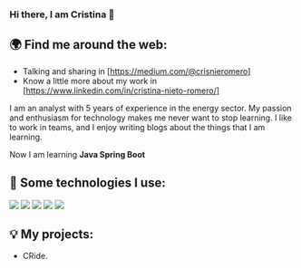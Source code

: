 ### Hi there, I am Cristina 👋

## :earth_africa: Find me around the web:
- Talking and sharing in [https://medium.com/@crisnieromero]
- Know a little more about my work in [https://www.linkedin.com/in/cristina-nieto-romero/]

I am an analyst with 5 years of experience in the energy sector. My passion and enthusiasm for technology makes me never want to stop learning.
I like to work in teams, and I enjoy writing blogs about the things that I am learning.

Now I am learning **Java Spring Boot**

## :key: Some technologies I use:

<img src="{img.shields.io/badge/Oracle-F80000?style=for-the-badge&logo=Oracle&logoColor=white}" />
<img src="{img.shields.io/badge/MySQL-005C84?style=for-the-badge&logo=mysql&logoColor=white}" />
<img src="{img.shields.io/badge/Django-092E20?style=for-the-badge&logo=django&logoColor=green}" />
<img src="{img.shields.io/badge/Docker-2CA5E0?style=for-the-badge&logo=docker&logoColor=white}" />
<img src="{img.shields.io/badge/Spring_Boot-F2F4F9?style=for-the-badge&logo=spring-boot}" />

## :bulb: My projects:
- CRide.

